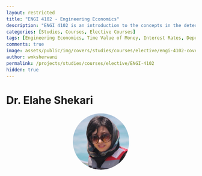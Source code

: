```yaml
---
layout: restricted
title: "ENGI 4102 - Engineering Economics"
description: "ENGI 4102 is an introduction to the concepts in the determination of the economic feasibility of engineering projects; time value of money – interest rates, depreciation, annual, present and future worth analysis; benefit-cost analysis, tangible and intangible benefits and costs; economic risk and sensitivity analysis, economic optimization."
categories: [Studies, Courses, Elective Courses]
tags: [Engineering Economics, Time Value of Money, Interest Rates, Depreciation, Cost-Benefit Analysis, Economic Risk, Optimization]
comments: true
image: assets/public/img/covers/studies/courses/elective/engi-4102-cover.png
author: wmksherwani
permalink: /projects/studies/courses/elective/ENGI-4102
hidden: true
---
```


# Dr. Elahe Shekari

<html lang="en">
    <div style="display: flex; justify-content: space-around; align-items: center;">
        <div style="text-align: center;">
            <img src="assets/public/img/people/Elahe Shekari.png" alt="Elahe Shekari" style="width: 150px; object-fit: cover; border-radius: 50%;">
        </div>
    </div>
</html>

<!-- <html lang="en">
<link href="https://cdnjs.cloudflare.com/ajax/libs/font-awesome/6.0.0-beta3/css/all.min.css" rel="stylesheet">
<div id="star-wrapper" style="margin: 0; display: flex; justify-content: center; align-items: center;">
    <div style="display: flex; justify-content: center; align-items: center; font-size: 50px;">
        <i class="fas fa-star" style="color: gold;"></i>
        <i class="fas fa-star" style="color: gold;"></i>
        <i class="fas fa-star" style="color: gold;"></i>
        <i class="fas fa-star" style="color: gold;"></i>
        <i class="fas fa-star" style="color: gold;"></i>
    </div>
</div>
</html> -->
